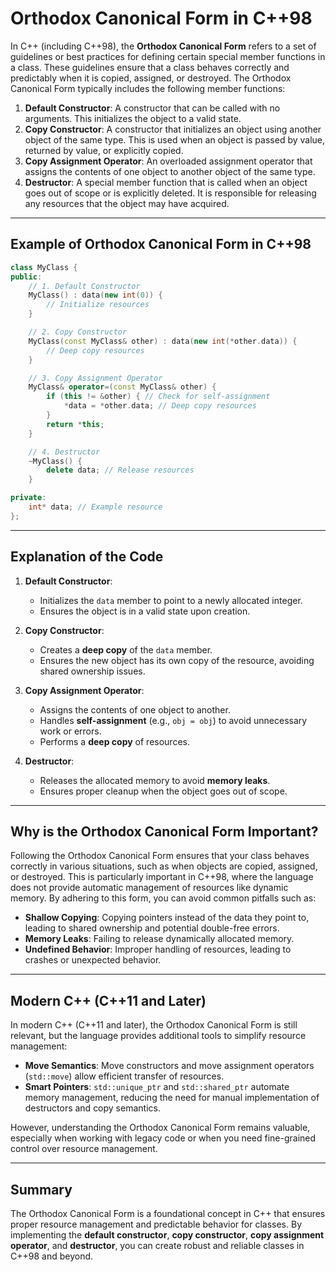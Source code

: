 # Orthodox Canonical Form in C++98

In C++ (including C++98), the **Orthodox Canonical Form** refers to a set of guidelines or best practices for defining certain special member functions in a class. These guidelines ensure that a class behaves correctly and predictably when it is copied, assigned, or destroyed. The Orthodox Canonical Form typically includes the following member functions:

1. **Default Constructor**: A constructor that can be called with no arguments. This initializes the object to a valid state.
2. **Copy Constructor**: A constructor that initializes an object using another object of the same type. This is used when an object is passed by value, returned by value, or explicitly copied.
3. **Copy Assignment Operator**: An overloaded assignment operator that assigns the contents of one object to another object of the same type.
4. **Destructor**: A special member function that is called when an object goes out of scope or is explicitly deleted. It is responsible for releasing any resources that the object may have acquired.

---

## Example of Orthodox Canonical Form in C++98

```cpp
class MyClass {
public:
    // 1. Default Constructor
    MyClass() : data(new int(0)) {
        // Initialize resources
    }

    // 2. Copy Constructor
    MyClass(const MyClass& other) : data(new int(*other.data)) {
        // Deep copy resources
    }

    // 3. Copy Assignment Operator
    MyClass& operator=(const MyClass& other) {
        if (this != &other) { // Check for self-assignment
            *data = *other.data; // Deep copy resources
        }
        return *this;
    }

    // 4. Destructor
    ~MyClass() {
        delete data; // Release resources
    }

private:
    int* data; // Example resource
};
```

---

## Explanation of the Code

1. **Default Constructor**:
   - Initializes the `data` member to point to a newly allocated integer.
   - Ensures the object is in a valid state upon creation.

2. **Copy Constructor**:
   - Creates a **deep copy** of the `data` member.
   - Ensures the new object has its own copy of the resource, avoiding shared ownership issues.

3. **Copy Assignment Operator**:
   - Assigns the contents of one object to another.
   - Handles **self-assignment** (e.g., `obj = obj`) to avoid unnecessary work or errors.
   - Performs a **deep copy** of resources.

4. **Destructor**:
   - Releases the allocated memory to avoid **memory leaks**.
   - Ensures proper cleanup when the object goes out of scope.

---

## Why is the Orthodox Canonical Form Important?

Following the Orthodox Canonical Form ensures that your class behaves correctly in various situations, such as when objects are copied, assigned, or destroyed. This is particularly important in C++98, where the language does not provide automatic management of resources like dynamic memory. By adhering to this form, you can avoid common pitfalls such as:

- **Shallow Copying**: Copying pointers instead of the data they point to, leading to shared ownership and potential double-free errors.
- **Memory Leaks**: Failing to release dynamically allocated memory.
- **Undefined Behavior**: Improper handling of resources, leading to crashes or unexpected behavior.

---

## Modern C++ (C++11 and Later)

In modern C++ (C++11 and later), the Orthodox Canonical Form is still relevant, but the language provides additional tools to simplify resource management:

- **Move Semantics**: Move constructors and move assignment operators (`std::move`) allow efficient transfer of resources.
- **Smart Pointers**: `std::unique_ptr` and `std::shared_ptr` automate memory management, reducing the need for manual implementation of destructors and copy semantics.

However, understanding the Orthodox Canonical Form remains valuable, especially when working with legacy code or when you need fine-grained control over resource management.

---

## Summary

The Orthodox Canonical Form is a foundational concept in C++ that ensures proper resource management and predictable behavior for classes. By implementing the **default constructor**, **copy constructor**, **copy assignment operator**, and **destructor**, you can create robust and reliable classes in C++98 and beyond.
